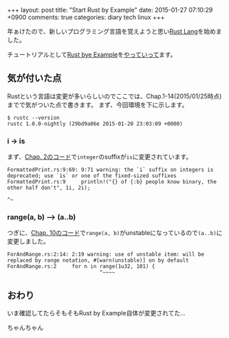 +++
layout: post
title: "Start Rust by Example"
date: 2015-01-27 07:10:29 +0900
comments: true
categories: diary tech linux
+++

年ぁけたので、新しいプログラミング言語を覚えようと思い[Rust Lang](http://www.rust-lang.org)を始めました。

チュートリアルとして[Rust bye Example](http://rustbyexample.com)を[やっていって](https://github.com/katsyoshi/rustbyexamle)ます。

## 気が付いた点

Rustという言語は変更が多いらしいのでここでは、Chap.1-14(2015/01/25時点)までで気がついた点で書きます。 まず、今回環境を下に示します。

```
$ rustc --version
rustc 1.0.0-nightly (29bd9a06e 2015-01-20 23:03:09 +0000)
```

### i -> is

まず、[Chap. 2のコード](https://github.com/katsyoshi/rustbyexample/blob/master/2.FormattedPrint/FormattedPrint.rs#L9)で`integer`のsuffixが`is`に変更されています。

```
FormattedPrint.rs:9:69: 9:71 warning: the `i` suffix on integers is deprecated; use `is` or one of the fixed-sized suffixes
FormattedPrint.rs:9     println!("{} of {:b} people know binary, the other half don't", 1i, 2i);
                                                                                        ^~
```

### range(a, b) –> (a..b)

つぎに、[Chap. 10のコード](https://github.com/katsyoshi/rustbyexample/blob/master/10.ForAndRange/ForAndRange.rs#L2)で`range(a, b)`がunstableになっているので`(a..b)`に変更しました。

```
ForAndRange.rs:2:14: 2:19 warning: use of unstable item: will be replaced by range notation, #[warn(unstable)] on by default
ForAndRange.rs:2     for n in range(1u32, 101) {
                              ^~~~~
```


## おわり

いま確認してたらそもそもRust by Example自体が変更されてた…

ちゃんちゃん
